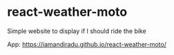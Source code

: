 # react-weather-moto
Simple website to display if I should ride the bike

App: https://iamandiradu.github.io/react-weather-moto/
